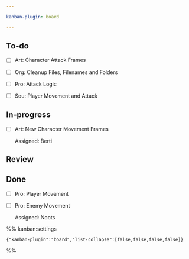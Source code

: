 ```yaml
---

kanban-plugin: board

---
```


## To-do

- [ ] Art: Character Attack Frames
- [ ] Org: Cleanup Files, Filenames and Folders
- [ ] Pro: Attack Logic
- [ ] Sou: Player Movement and Attack


## In-progress

- [ ] Art: New Character Movement Frames
	
	Assigned: Berti


## Review



## Done

- [ ] Pro: Player Movement
- [ ] Pro: Enemy Movement
	
	Assigned: Noots




%% kanban:settings
```
{"kanban-plugin":"board","list-collapse":[false,false,false,false]}
```
%%